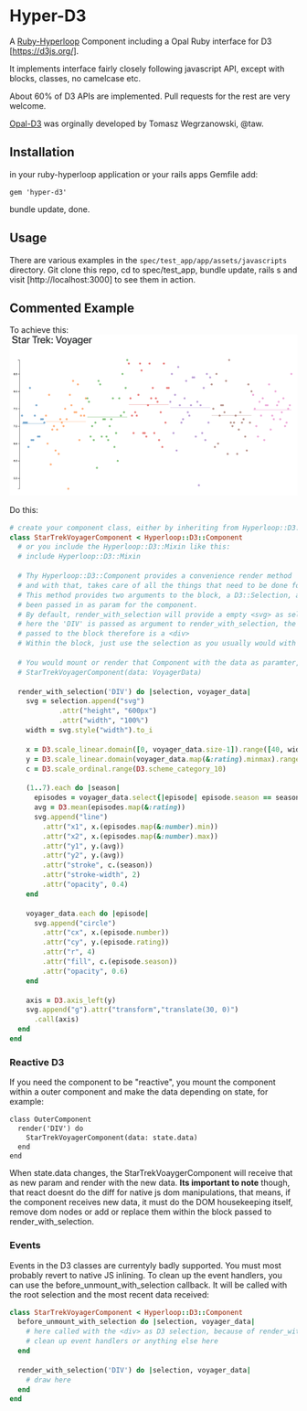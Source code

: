# Hyper-D3

A [Ruby-Hyperloop](https://ruby-hyperloop.org/) Component including a
Opal Ruby interface for D3 [https://d3js.org/].

It implements interface fairly closely following javascript API, except with blocks, classes, no camelcase etc.

About 60% of D3 APIs are implemented. Pull requests for the rest are very welcome.

[Opal-D3](https://taw.github.io/opal-d3/) was orginally developed by Tomasz Wegrzanowski, @taw.

## Installation

in your ruby-hyperloop application or your rails apps Gemfile add:
```
gem 'hyper-d3'
```
bundle update, done.

## Usage

There are various examples in the `spec/test_app/app/assets/javascripts` directory.
Git clone this repo, cd to spec/test_app, bundle update, rails s and visit [http://localhost:3000] to see them in action.

## Commented Example

To achieve this:
![Star Trek Voyager Demo](https://github.com/janbiedermann/hyper-d3/blob/hyperloopification/startrekvoyager.png?raw=true)

Do this:
```ruby
# create your component class, either by inheriting from Hyperloop::D3::Component:
class StarTrekVoyagerComponent < Hyperloop::D3::Component
  # or you include the Hyperloop::D3::Mixin like this:
  # include Hyperloop::D3::Mixin

  # Thy Hyperloop::D3::Component provides a convenience render method 'render_with_selection'
  # and with that, takes care of all the things that need to be done for react, to use D3.js
  # This method provides two arguments to the block, a D3::Selection, and the data that has 
  # been passed in as param for the component.
  # By default, render_with_selection will provide a empty <svg> as selection,
  # here the 'DIV' is passed as argument to render_with_selection, the selection argument
  # passed to the block therefore is a <div>
  # Within the block, just use the selection as you usually would with D3.

  # You would mount or render that Component with the data as paramter, like:
  # StarTrekVoyagerComponent(data: VoyagerData)

  render_with_selection('DIV') do |selection, voyager_data|
    svg = selection.append("svg")
            .attr("height", "600px")
            .attr("width", "100%")
    width = svg.style("width").to_i

    x = D3.scale_linear.domain([0, voyager_data.size-1]).range([40, width-20])
    y = D3.scale_linear.domain(voyager_data.map(&:rating).minmax).range([550, 50])
    c = D3.scale_ordinal.range(D3.scheme_category_10)

    (1..7).each do |season|
      episodes = voyager_data.select{|episode| episode.season == season }
      avg = D3.mean(episodes.map(&:rating))
      svg.append("line")
        .attr("x1", x.(episodes.map(&:number).min))
        .attr("x2", x.(episodes.map(&:number).max))
        .attr("y1", y.(avg))
        .attr("y2", y.(avg))
        .attr("stroke", c.(season))
        .attr("stroke-width", 2)
        .attr("opacity", 0.4)
    end

    voyager_data.each do |episode|
      svg.append("circle")
        .attr("cx", x.(episode.number))
        .attr("cy", y.(episode.rating))
        .attr("r", 4)
        .attr("fill", c.(episode.season))
        .attr("opacity", 0.6)
    end

    axis = D3.axis_left(y)
    svg.append("g").attr("transform","translate(30, 0)")
      .call(axis)
  end
end
```

### Reactive D3
If you need the component to be "reactive", you mount the component within a outer component and make the data
depending on state, for example:
```
class OuterComponent
  render('DIV') do
    StarTrekVoyagerComponent(data: state.data)
  end
end
```
When state.data changes, the StarTrekVoaygerComponent will receive that as new param and render with the new data.
**Its important to note** though, that react doesnt do the diff for native js dom manipulations, that means, if the
component receives new data, it must do the DOM housekeeping itself, remove dom nodes or add or replace them within
the block passed to render_with_selection.

### Events
Events in the D3 classes are currentyly badly supported. You must most probably revert to native JS inlining.
To clean up the event handlers, you can use the before_unmount_with_selection callback. It will be called with the root
selection and the most recent data received:
```ruby
class StarTrekVoyagerComponent < Hyperloop::D3::Component
  before_unmount_with_selection do |selection, voyager_data|
    # here called with the <div> as D3 selection, because of render_with_selection('DIV')
    # clean up event handlers or anything else here
  end

  render_with_selection('DIV') do |selection, voyager_data|
    # draw here
  end
end
```
